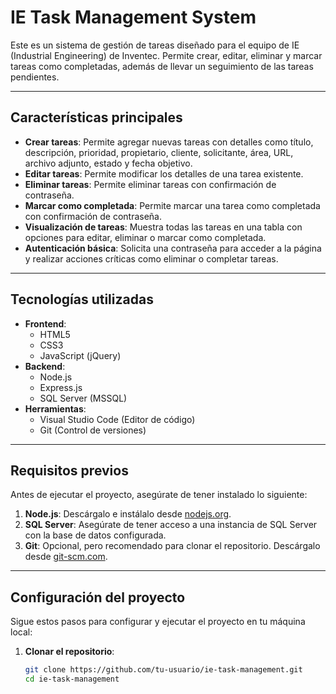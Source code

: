 # IE Task Management System

Este es un sistema de gestión de tareas diseñado para el equipo de IE (Industrial Engineering) de Inventec. Permite crear, editar, eliminar y marcar tareas como completadas, además de llevar un seguimiento de las tareas pendientes.

---

## Características principales

- **Crear tareas**: Permite agregar nuevas tareas con detalles como título, descripción, prioridad, propietario, cliente, solicitante, área, URL, archivo adjunto, estado y fecha objetivo.
- **Editar tareas**: Permite modificar los detalles de una tarea existente.
- **Eliminar tareas**: Permite eliminar tareas con confirmación de contraseña.
- **Marcar como completada**: Permite marcar una tarea como completada con confirmación de contraseña.
- **Visualización de tareas**: Muestra todas las tareas en una tabla con opciones para editar, eliminar o marcar como completada.
- **Autenticación básica**: Solicita una contraseña para acceder a la página y realizar acciones críticas como eliminar o completar tareas.

---

## Tecnologías utilizadas

- **Frontend**:
  - HTML5
  - CSS3
  - JavaScript (jQuery)
- **Backend**:
  - Node.js
  - Express.js
  - SQL Server (MSSQL)
- **Herramientas**:
  - Visual Studio Code (Editor de código)
  - Git (Control de versiones)

---

## Requisitos previos

Antes de ejecutar el proyecto, asegúrate de tener instalado lo siguiente:

1. **Node.js**: Descárgalo e instálalo desde [nodejs.org](https://nodejs.org/).
2. **SQL Server**: Asegúrate de tener acceso a una instancia de SQL Server con la base de datos configurada.
3. **Git**: Opcional, pero recomendado para clonar el repositorio. Descárgalo desde [git-scm.com](https://git-scm.com/).

---

## Configuración del proyecto

Sigue estos pasos para configurar y ejecutar el proyecto en tu máquina local:

1. **Clonar el repositorio**:
   ```bash
   git clone https://github.com/tu-usuario/ie-task-management.git
   cd ie-task-management